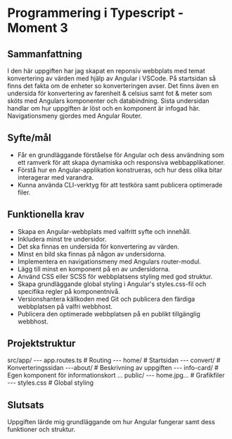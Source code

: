 # Programmering i Typescript - Moment 3

## Sammanfattning
I den här uppgiften har jag skapat en reponsiv webbplats med temat konvertering av värden med hjälp av Angular i VSCode. På startsidan så finns det fakta om de enheter so konverteringen avser. Det finns även en undersida för konvertering av farenheit & celsius samt fot & meter som sköts med Angulars komponenter och databindning. Sista undersidan handlar om hur uppgiften är löst och en komponent är infogad här. Navigationsmeny gjordes med Angular Router.

## Syfte/mål
- Får en grundläggande förståelse för Angular och dess användning som ett ramverk för att skapa dynamiska och responsiva webbapplikationer.
- Förstå hur en Angular-applikation konstrueras, och hur dess olika bitar interagerar med varandra.
- Kunna använda CLI-verktyg för att testköra samt publicera optimerade filer.

## Funktionella krav
- Skapa en Angular-webbplats med valfritt syfte och innehåll.
- Inkludera minst tre undersidor.
- Det ska finnas en undersida för konvertering av värden.
- Minst en bild ska finnas på någon av undersidorna.
- Implementera en navigationsmeny med Angulars router-modul.
- Lägg till minst en komponent på en av undersidorna.
- Använd CSS eller SCSS för webbplatsens styling med god struktur.
- Skapa grundläggande global styling i Angular's styles.css-fil och specifika regler på komponentnivå.
- Versionshantera källkoden med Git och publicera den färdiga webbplatsen på valfri webbhost.
- Publicera den optimerade webbplatsen på en publikt tillgänglig webbhost.

## Projektstruktur
src/app/
--- app.routes.ts # Routing
--- home/ # Startsidan
--- convert/ # Konverteringssidan
---about/ # Beskrivning av uppgiften
--- info-card/ # Egen komponent för informationskort
 ...
public/
--- home.jpg... # Grafikfiler
--- styles.css # Global styling

## Slutsats
Uppgiften lärde mig grundläggande om hur Angular fungerar samt dess funktioner och struktur.